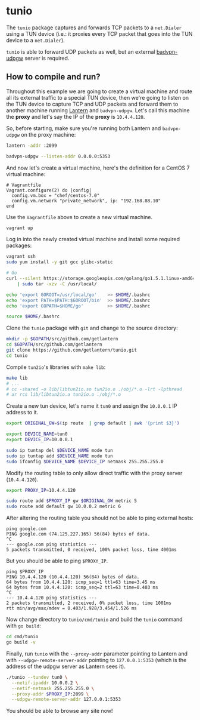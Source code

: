 # tunio

The `tunio` package captures and forwards TCP packets to a `net.Dialer` using a
TUN device (i.e.: it proxies every TCP packet that goes into the TUN device to
a `net.Dialer`).

`tunio` is able to forward UDP packets as well, but an external
[badvpn-udpgw](https://felixc.at/BadVPN) server is required.

## How to compile and run?

Throughout this example we are going to create a virtual machine and route all
its external traffic to a special TUN device, then we're going to listen on the
TUN device to capture TCP and UDP packets and forward them to another machine
running [Lantern](https://getlantern.org/) and `badvpn-udpgw`. Let's call this
machine the **proxy** and let's say the IP of the **proxy** is `10.4.4.120`.

So, before starting, make sure you're running both Lantern and `badvpn-udpgw`
on the proxy machine:

```sh
lantern -addr :2099
```

```sh
badvpn-udpgw --listen-addr 0.0.0.0:5353
```

And now let's create a virtual machine, here's the definition for a CentOS 7
virtual machine:

```
# Vagrantfile
Vagrant.configure(2) do |config|
  config.vm.box = "chef/centos-7.0"
  config.vm.network "private_network", ip: "192.168.88.10"
end
```

Use the `Vagrantfile` above to create a new virtual machine.

```sh
vagrant up
```

Log in into the newly created virtual machine and install some required
packages:

```sh
vagrant ssh
sudo yum install -y git gcc glibc-static

# Go
curl --silent https://storage.googleapis.com/golang/go1.5.1.linux-amd64.tar.gz \
	| sudo tar -xzv -C /usr/local/

echo 'export GOROOT=/usr/local/go'    >> $HOME/.bashrc
echo 'export PATH=$PATH:$GOROOT/bin'  >> $HOME/.bashrc
echo 'export GOPATH=$HOME/go'         >> $HOME/.bashrc

source $HOME/.bashrc
```

Clone the `tunio` package with `git` and change to the source directory:

```sh
mkdir -p $GOPATH/src/github.com/getlantern
cd $GOPATH/src/github.com/getlantern
git clone https://github.com/getlantern/tunio.git
cd tunio
```

Compile `tun2io`'s libraries with `make lib`:

```sh
make lib
# ...
# cc -shared -o lib/libtun2io.so tun2io.o ./obj/*.o -lrt -lpthread
# ar rcs lib/libtun2io.a tun2io.o ./obj/*.o
```

Create a new tun device, let's name it `tun0` and assign the `10.0.0.1` IP
address to it.

```sh
export ORIGINAL_GW=$(ip route  | grep default | awk '{print $3}')

export DEVICE_NAME=tun0
export DEVICE_IP=10.0.0.1

sudo ip tuntap del $DEVICE_NAME mode tun
sudo ip tuntap add $DEVICE_NAME mode tun
sudo ifconfig $DEVICE_NAME $DEVICE_IP netmask 255.255.255.0
```

Modify the routing table to only allow direct traffic with the proxy server
(`10.4.4.120`).

```sh
export PROXY_IP=10.4.4.120

sudo route add $PROXY_IP gw $ORIGINAL_GW metric 5
sudo route add default gw 10.0.0.2 metric 6
```

After altering the routing table you should not be able to ping external hosts:

```
ping google.com
PING google.com (74.125.227.165) 56(84) bytes of data.
^C
--- google.com ping statistics ---
5 packets transmitted, 0 received, 100% packet loss, time 4001ms
```

But you should be able to ping `$PROXY_IP`.

```
ping $PROXY_IP
PING 10.4.4.120 (10.4.4.120) 56(84) bytes of data.
64 bytes from 10.4.4.120: icmp_seq=1 ttl=63 time=3.45 ms
64 bytes from 10.4.4.120: icmp_seq=2 ttl=63 time=0.403 ms
^C
--- 10.4.4.120 ping statistics ---
2 packets transmitted, 2 received, 0% packet loss, time 1001ms
rtt min/avg/max/mdev = 0.403/1.928/3.454/1.526 ms
```

Now change directory to `tunio/cmd/tunio` and build the `tunio` command with
`go build`:

```sh
cd cmd/tunio
go build -v
```

Finally, run `tunio` with the `--proxy-addr` parameter pointing to Lantern and
with `--udpgw-remote-server-addr` pointing to `127.0.0.1:5353` (which is the
address of the udpgw server as Lantern sees it).

```sh
./tunio --tundev tun0 \
  --netif-ipaddr 10.0.0.2 \
  --netif-netmask 255.255.255.0 \
  --proxy-addr $PROXY_IP:2099 \
  --udpgw-remote-server-addr 127.0.0.1:5353
```

You should be able to browse any site now!

[1]: https://github.com/ambrop72/badvpn/tree/master/tun2socks
[2]: https://getlantern.org
